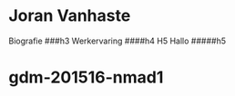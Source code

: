 Joran Vanhaste
=================
Biografie
###h3
Werkervaring
####h4
H5
Hallo
#####h5
# gdm-201516-nmad1
